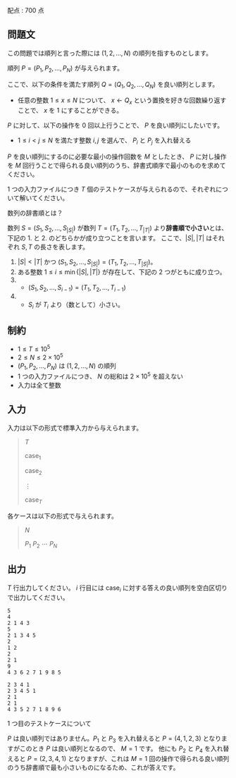 配点 : $700$ 点

## 問題文

この問題では順列と言った際には $(1,2,\dots ,N)$ の順列を指すものとします。

順列 $P=(P_{1},P_{2},\dots ,P_{N})$ が与えられます。

ここで、以下の条件を満たす順列 $Q=(Q_{1},Q_{2},\dots ,Q_{N})$ を良い順列とします。

- 任意の整数 $1\leq x\leq N$ について、 $x\leftarrow Q_{x}$ という置換を好きな回数繰り返すことで、 $x$ を $1$ にすることができる。

$P$ に対して、以下の操作を $0$ 回以上行うことで、 $P$ を良い順列にしたいです。

- $1\leq i\lt j \leq N$ を満たす整数 $i,j$ を選んで、 $P_{i}$ と $P_{j}$ を入れ替える

$P$ を良い順列にするのに必要な最小の操作回数を $M$ としたとき、 $P$ に対し操作を $M$ 回行うことで得られる良い順列のうち、辞書式順序で最小のものを求めてください。

$1$ つの入力ファイルにつき $T$ 個のテストケースが与えられるので、それぞれについて解いてください。

 数列の辞書順とは？

数列 $S = (S_1,S_2,\ldots,S_{|S|})$ が数列 $T = (T_1,T_2,\ldots,T_{|T|})$ より**辞書順で小さい**とは、下記の 1. と 2. のどちらかが成り立つことを言います。
ここで、$|S|, |T|$ はそれぞれ $S, T$ の長さを表します。

1. $|S| \lt |T|$ かつ $(S_1,S_2,\ldots,S_{|S|}) = (T_1,T_2,\ldots,T_{|S|})$。
2. ある整数 $1 \leq i \leq \min\lbrace |S|, |T| \rbrace$ が存在して、下記の $2$ つがともに成り立つ。
1.    - $(S_1,S_2,\ldots,S_{i-1}) = (T_1,T_2,\ldots,T_{i-1})$
2.    - $S_i$ が $T_i$ より（数として）小さい。

## 制約

- $1\leq T\leq 10^{5}$
- $2\leq N\leq 2\times 10^{5}$
- $(P_{1},P_{2},\dots ,P_{N})$ は $(1,2,\dots ,N)$ の順列
- $1$ つの入力ファイルにつき、 $N$ の総和は $2\times 10^{5}$ を超えない
- 入力は全て整数

## 入力

入力は以下の形式で標準入力から与えられます。

> $T$
> 
> $\text{case}_{1}$
> 
> $\text{case}_{2}$
> 
> $\vdots$
> 
> $\text{case}_{T}$

各ケースは以下の形式で与えられます。

> $N$
> 
> $P_{1}$ $P_{2}$ $\cdots$ $P_{N}$

## 出力

$T$ 行出力してください。
$i$ 行目には $\text{case}_{i}$ に対する答えの良い順列を空白区切りで出力してください。

```input1
5
4
2 1 4 3
5
2 1 3 4 5
2
1 2
2
2 1
9
4 3 6 2 7 1 9 8 5
```

```output1
2 3 4 1
2 3 4 5 1
2 1
2 1
4 3 5 2 7 1 8 9 6
```

$1$ つ目のテストケースについて

$P$ は良い順列ではありません。$P_{1}$ と $P_{3}$ を入れ替えると $P=(4,1,2,3)$ となりますがこのとき $P$ は良い順列となるので、 $M=1$ です。
他にも $P_{2}$ と $P_{4}$ を入れ替えると $P=(2,3,4,1)$ となりますが、これは $M=1$ 回の操作で得られる良い順列のうち辞書順で最も小さいものになるため、これが答えです。